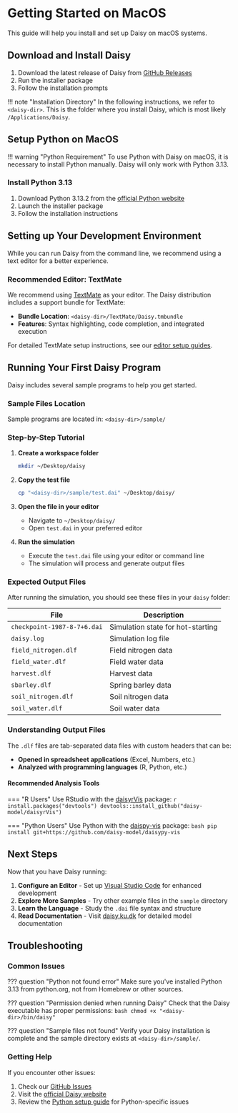 # Getting Started on MacOS

This guide will help you install and set up Daisy on macOS systems.

## Download and Install Daisy

1. Download the latest release of Daisy from [GitHub Releases](https://github.com/daisy-model/daisy/releases/latest)
2. Run the installer package
3. Follow the installation prompts

!!! note "Installation Directory"
    In the following instructions, we refer to `<daisy-dir>`. This is the folder where you install Daisy, which is most likely `/Applications/Daisy`.

## Setup Python on MacOS

!!! warning "Python Requirement"
    To use Python with Daisy on macOS, it is necessary to install Python manually. Daisy will only work with Python 3.13.

### Install Python 3.13

1. Download Python 3.13.2 from the [official Python website](https://www.python.org/ftp/python/3.13.2/python-3.13.2-macos11.pkg)
2. Launch the installer package
3. Follow the installation instructions

## Setting up Your Development Environment

While you can run Daisy from the command line, we recommend using a text editor for a better experience.

### Recommended Editor: TextMate

We recommend using [TextMate](https://macromates.com/) as your editor. The Daisy distribution includes a support bundle for TextMate:

- **Bundle Location**: `<daisy-dir>/TextMate/Daisy.tmbundle`
- **Features**: Syntax highlighting, code completion, and integrated execution

For detailed TextMate setup instructions, see our [editor setup guides](../editors/vscode.md).

## Running Your First Daisy Program

Daisy includes several sample programs to help you get started.

### Sample Files Location
Sample programs are located in: `<daisy-dir>/sample/`

### Step-by-Step Tutorial

1. **Create a workspace folder**
   ```bash
   mkdir ~/Desktop/daisy
   ```

2. **Copy the test file**
   ```bash
   cp "<daisy-dir>/sample/test.dai" ~/Desktop/daisy/
   ```

3. **Open the file in your editor**
   - Navigate to `~/Desktop/daisy/`
   - Open `test.dai` in your preferred editor

4. **Run the simulation**
   - Execute the `test.dai` file using your editor or command line
   - The simulation will process and generate output files

### Expected Output Files

After running the simulation, you should see these files in your `daisy` folder:

| File | Description |
|------|-------------|
| `checkpoint-1987-8-7+6.dai` | Simulation state for hot-starting |
| `daisy.log` | Simulation log file |
| `field_nitrogen.dlf` | Field nitrogen data |
| `field_water.dlf` | Field water data |
| `harvest.dlf` | Harvest data |
| `sbarley.dlf` | Spring barley data |
| `soil_nitrogen.dlf` | Soil nitrogen data |
| `soil_water.dlf` | Soil water data |

### Understanding Output Files

The `.dlf` files are tab-separated data files with custom headers that can be:

- **Opened in spreadsheet applications** (Excel, Numbers, etc.)
- **Analyzed with programming languages** (R, Python, etc.)

#### Recommended Analysis Tools

=== "R Users"
    Use RStudio with the [daisyrVis](https://github.com/daisy-model/daisyrVis) package:
    ```r
    install.packages("devtools")
    devtools::install_github("daisy-model/daisyrVis")
    ```

=== "Python Users"
    Use Python with the [daispy-vis](https://github.com/daisy-model/daisypy-vis) package:
    ```bash
    pip install git+https://github.com/daisy-model/daisypy-vis
    ```

## Next Steps

Now that you have Daisy running:

1. **Configure an Editor** - Set up [Visual Studio Code](../editors/vscode.md) for enhanced development
2. **Explore More Samples** - Try other example files in the `sample` directory
3. **Learn the Language** - Study the `.dai` file syntax and structure
4. **Read Documentation** - Visit [daisy.ku.dk](https://daisy.ku.dk/) for detailed model documentation

## Troubleshooting

### Common Issues

??? question "Python not found error"
    Make sure you've installed Python 3.13 from python.org, not from Homebrew or other sources.

??? question "Permission denied when running Daisy"
    Check that the Daisy executable has proper permissions:
    ```bash
    chmod +x "<daisy-dir>/bin/daisy"
    ```

??? question "Sample files not found"
    Verify your Daisy installation is complete and the sample directory exists at `<daisy-dir>/sample/`.

### Getting Help

If you encounter other issues:

1. Check our [GitHub Issues](https://github.com/daisy-model/daisy/issues)
2. Visit the [official Daisy website](https://daisy.ku.dk/)
3. Review the [Python setup guide](../python-setup.md) for Python-specific issues